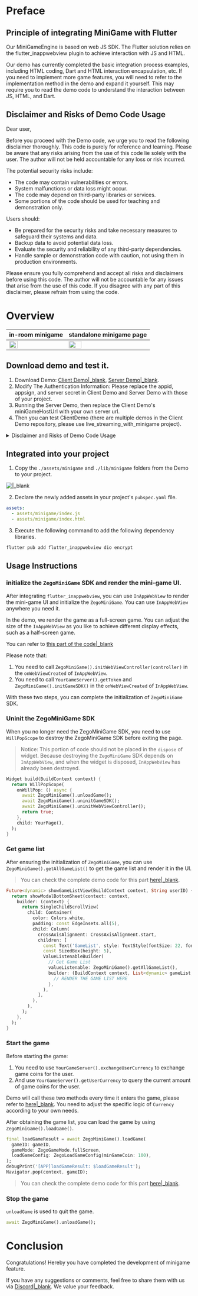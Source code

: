 # Preface

## Principle of integrating MiniGame with Flutter

Our MiniGameEngine is based on web JS SDK. The Flutter solution relies on the flutter_inappwebview plugin to achieve interaction with JS and HTML. 

Our demo has currently completed the basic integration process examples, including HTML coding, Dart and HTML interaction encapsulation, etc. If you need to implement more game features, you will need to refer to the implementation method in the demo and expand it yourself. This may require you to read the demo code to understand the interaction between JS, HTML, and Dart.

## Disclaimer and Risks of Demo Code Usage

Dear user,

Before you proceed with the Demo code, we urge you to read the following disclaimer thoroughly. This code is purely for reference and learning. Please be aware that any risks arising from the use of this code lie solely with the user. The author will not be held accountable for any loss or risk incurred.

The potential security risks include:
- The code may contain vulnerabilities or errors.
- System malfunctions or data loss might occur.
- The code may depend on third-party libraries or services.
- Some portions of the code should be used for teaching and demonstration only.

Users should:
- Be prepared for the security risks and take necessary measures to safeguard their systems and data.
- Backup data to avoid potential data loss.
- Evaluate the security and reliability of any third-party dependencies.
- Handle sample or demonstration code with caution, not using them in production environments.

Please ensure you fully comprehend and accept all risks and disclaimers before using this code. The author will not be accountable for any issues that arise from the use of this code. If you disagree with any part of this disclaimer, please refrain from using the code.

# Overview

|in-room minigame|standalone minigame page|
|---|---|
|<img src="./doc/minigame_1.gif" width=40%>|<img src="./doc/minigame_2.gif" width=40%>|



## Download demo and test it.

1. Download Demo: [Client Demo\|_blank](https://github.com/ZEGOCLOUD/zego_uikit_prebuilt_live_streaming_example_flutter/tree/master/live_streaming_with_minigame), [Server Demo\|_blank](https://storage.zego.im/ZegoMiniGameSDK/server/ZegoMiniGameServerDemo.zip). 
2. Modify The Authentication Information: Please replace the appid, appsign, and server secret in Client Demo and Server Demo with those of your project.
3. Running the Server Demo,  then replace the Client Demo's miniGameHostUrl with your own server url.
4. Then you can test ClientDemo (there are multiple demos in the Client Demo repository, please use live_streaming_with_minigame project).

<div class="mk-warning">

<details class="zg-primary"><summary> Disclaimer and Risks of Demo Code Usage </summary>

Dear user,

Before you proceed with the Demo code, we urge you to read the following disclaimer thoroughly. This code is purely for reference and learning. Please be aware that any risks arising from the use of this code lie solely with the user. The author will not be held accountable for any loss or risk incurred.

The potential security risks include:
- The code may contain vulnerabilities or errors.
- System malfunctions or data loss might occur.
- The code may depend on third-party libraries or services.
- Some portions of the code should be used for teaching and demonstration only.

Users should:
- Be prepared for the security risks and take necessary measures to safeguard their systems and data.
- Backup data to avoid potential data loss.
- Evaluate the security and reliability of any third-party dependencies.
- Handle sample or demonstration code with caution, not using them in production environments.

Please ensure you fully comprehend and accept all risks and disclaimers before using this code. The author will not be accountable for any issues that arise from the use of this code. If you disagree with any part of this disclaimer, please refrain from using the code.

</details>

</div>

## Integrated into your project

1. Copy the `./assets/minigame` and `./lib/minigame` folders from the Demo to your project.

![\|_blank](./doc/copy_minigame.png)


2. Declare the newly added assets in your project's `pubspec.yaml` file.

```yaml
assets:
  - assets/minigame/index.js
  - assets/minigame/index.html
```

3. Execute the following command to add the following dependency libraries.


```bash
flutter pub add flutter_inappwebview dio encrypt
```

## Usage Instructions

### initialize the `ZegoMiniGame` SDK and render the mini-game UI.

After integrating `flutter_inappwebview`, you can use `InAppWebView` to render the mini-game UI and initialize the `ZegoMiniGame`. You can use `InAppWebView` anywhere you need it.

<div class="mk-hint">

In the demo, we render the game as a full-screen game. You can adjust the size of the `InAppWebView` as you like to achieve different display effects, such as a half-screen game.

</div>


You can refer to [this part of the code\|_blank](https://github.com/ZEGOCLOUD/zego_uikit_prebuilt_live_streaming_example_flutter/blob/master/live_streaming_with_minigame/lib/live_page.dart#L67)


Please note that:

1. You need to call `ZegoMiniGame().initWebViewController(controller)` in the `onWebViewCreated` of `InAppWebView`.
2. You need to call `YourGameServer().getToken` and `ZegoMiniGame().initGameSDK()` in the `onWebViewCreated` of `InAppWebView`.

With these two steps, you can complete the initialization of `ZegoMiniGame` SDK.

### Uninit the ZegoMiniGame SDK

When you no longer need the ZegoMiniGame SDK, you need to use `WillPopScope` to destroy the ZegoMiniGame SDK before exiting the page.

> Notice: This portion of code should not be placed in the `dispose` of widget. Because destroying the `ZegoMiniGame` SDK depends on `InAppWebView`, and when the widget is disposed, `InAppWebView` has already been destroyed.

```dart
Widget build(BuildContext context) {
  return WillPopScope(
    onWillPop: () async {
      await ZegoMiniGame().unloadGame();
      await ZegoMiniGame().uninitGameSDK();
      await ZegoMiniGame().uninitWebViewController();
      return true;
    },
    child: YourPage(),
  );
}
```



### Get game list

After ensuring the initialization of `ZegoMiniGame`, you can use `ZegoMiniGame().getAllGameList()` to get the game list and render it in the UI.


> You can check the complete demo code for this part [here\|_blank](https://github.com/ZEGOCLOUD/zego_uikit_prebuilt_live_streaming_example_flutter/blob/master/live_streaming_with_minigame/lib/minigame/show_game_list_view.dart#L31).

```dart
Future<dynamic> showGameListView(BuildContext context, String userID) {
  return showModalBottomSheet(context: context,
    builder: (context) {
      return SingleChildScrollView(
        child: Container(
          color: Colors.white,
          padding: const EdgeInsets.all(5),
          child: Column(
            crossAxisAlignment: CrossAxisAlignment.start,
            children: [
              const Text('GameList', style: TextStyle(fontSize: 22, fontWeight: FontWeight.w600)),
              const SizedBox(height: 5),
              ValueListenableBuilder(
                // Get Game List
                valueListenable: ZegoMiniGame().getAllGameList(),
                builder: (BuildContext context, List<dynamic> gameList, Widget? child) {
                  // RENDER THE GAME LIST HERE
                },
              ),
            ],
          ),
        ),
      );
    },
  );
}
```





### Start the game

<div class="mk-hint">

Before starting the game:

1. You need to use `YourGameServer().exchangeUserCurrency` to exchange game coins for the user.
2. And use `YourGameServer().getUserCurrency` to query the current amount of game coins for the user.


Demo will call these two methods every time it enters the game, please refer to [here\|_blank](https://github.com/ZEGOCLOUD/zego_uikit_prebuilt_live_streaming_example_flutter/blob/master/live_streaming_with_minigame/lib/minigame/show_game_list_view.dart#L54C45-L54C45). You need to adjust the specific logic of `Currency` according to your own needs.

</div>


After obtaining the game list, you can load the game by using `ZegoMiniGame().loadGame()`.

```dart
final loadGameResult = await ZegoMiniGame().loadGame(
  gameID: gameID,
  gameMode: ZegoGameMode.fullScreen,
  loadGameConfig: ZegoLoadGameConfig(minGameCoin: 100),
);
debugPrint('[APP]loadGameResult: $loadGameResult');
Navigator.pop(context, gameID);
```


> You can check the complete demo code for this part [here\|_blank](https://github.com/ZEGOCLOUD/zego_uikit_prebuilt_live_streaming_example_flutter/blob/master/live_streaming_with_minigame/lib/minigame/show_game_list_view.dart#L54C45-L54C45).

### Stop the game

`unloadGame` is used to quit the game.

```dart
await ZegoMiniGame().unloadGame();
```

# Conclusion

Congratulations! Hereby you have completed the development of minigame feature. 

If you have any suggestions or comments, feel free to share them with us via [Discord\|_blank](https://discord.gg/EtNRATttyp). We value your feedback.
